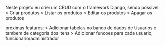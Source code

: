 Neste projeto eu criei um CRUD com o framework Django, sendo possivel:
    > Criar produtos
    > Listar os produtos
    > Editar os produtos
    > Apagar os produtos

proximas features:
    > Adicionar tabelas no banco de dados de Usuarios e tambem de categoria dos itens
    > Adicionar funcoes para cada usuario, funcionario/administrador

